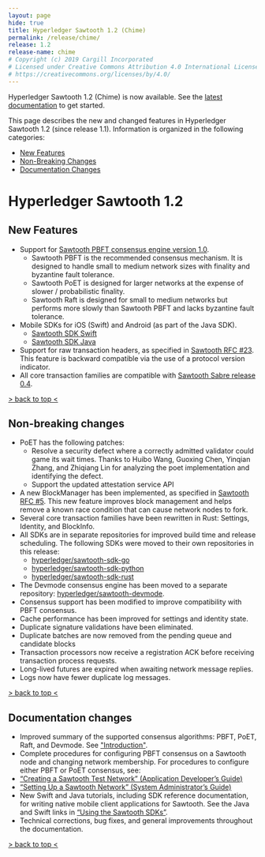 ```yaml
---
layout: page
hide: true
title: Hyperledger Sawtooth 1.2 (Chime)
permalink: /release/chime/
release: 1.2
release-name: chime
# Copyright (c) 2019 Cargill Incorporated
# Licensed under Creative Commons Attribution 4.0 International License
# https://creativecommons.org/licenses/by/4.0/
---
```


<a href="top"></a>

Hyperledger Sawtooth 1.2 (Chime) is now available.  See the [latest
documentation](https://sawtooth.hyperledger.org/docs/core/releases/1.2.3/) to
get started.

This page describes the new and changed features in Hyperledger Sawtooth 1.2
(since release 1.1).  Information is organized in the following categories:

- [New Features](#new-features)
- [Non-Breaking Changes](#non-breaking-changes)
- [Documentation Changes](#documentation-changes)

# Hyperledger Sawtooth 1.2

## New Features

- Support for [Sawtooth PBFT consensus engine version
  1.0](https://sawtooth.hyperledger.org/docs/pbft/releases/1.0.1/).
  - Sawtooth PBFT is the recommended consensus mechanism. It is designed to
    handle small to medium network sizes with finality and byzantine fault
    tolerance.
  - Sawtooth PoET is designed for larger networks at the expense of slower /
    probabilistic finality.
  - Sawtooth Raft is designed for small to medium networks but performs more
    slowly than Sawtooth PBFT and lacks byzantine fault tolerance.
- Mobile SDKs for iOS (Swift) and Android (as part of the Java SDK).
  - [Sawtooth SDK Swift](https://github.com/hyperledger/sawtooth-sdk-swift)
  - [Sawtooth SDK Java](https://github.com/hyperledger/sawtooth-sdk-java)
- Support for raw transaction headers, as specified in [Sawtooth RFC
  #23](https://github.com/hyperledger/sawtooth-rfcs/blob/master/text/0023-raw-txn-header.md).
  This feature is backward compatible via the use of a protocol version indicator.
- All core transaction families are compatible with [Sawtooth Sabre release
  0.4](https://sawtooth.hyperledger.org/docs/sabre/releases/0.4.0/).

[> back to top <](#top)

## Non-breaking changes

- PoET has the following patches:
  - Resolve a security defect where a correctly admitted validator could game
    its wait times. Thanks to Huibo Wang, Guoxing Chen, Yinqian Zhang,
    and Zhiqiang Lin for analyzing the poet implementation and identifying the
    defect.
  - Support the updated attestation service API
- A new BlockManager has been implemented, as specified in [Sawtooth RFC
  #5](https://github.com/hyperledger/sawtooth-rfcs/pull/5). This new feature
  improves block management and helps remove a known race condition that can cause
  network nodes to fork.
- Several core transaction families have been rewritten in Rust: Settings,
  Identity, and BlockInfo.
- All SDKs are in separate repositories for improved build time and release
  scheduling. The following SDKs were moved to their own repositories in this
  release:
  - [hyperledger/sawtooth-sdk-go](https://github.com/hyperledger/sawtooth-sdk-go)
  - [hyperledger/sawtooth-sdk-python](https://github.com/hyperledger/sawtooth-sdk-python)
  - [hyperledger/sawtooth-sdk-rust](https://github.com/hyperledger/sawtooth-sdk-rust)
- The Devmode consensus engine has been moved to a separate repository:
  [hyperledger/sawtooth-devmode](https://github.com/hyperledger/sawtooth-devmode).
- Consensus support has been modified to improve compatibility with PBFT
  consensus.
- Cache performance has been improved for settings and identity state.
- Duplicate signature validations have been eliminated.
- Duplicate batches are now removed from the pending queue and candidate blocks
- Transaction processors now receive a registration ACK before receiving
  transaction process requests.
- Long-lived futures are expired when awaiting network message replies.
- Logs now have fewer duplicate log messages.

[> back to top <](#top)

## Documentation changes

- Improved summary of the supported consensus algorithms: PBFT, PoET, Raft, and
  Devmode. See
  ["Introduction"](https://sawtooth.hyperledger.org/docs/core/releases/1.2.3/introduction.html).
- Complete procedures for configuring PBFT consensus on a Sawtooth node and
  changing network membership. For procedures to configure either PBFT or PoET
 consensus, see:
- [“Creating a Sawtooth Test Network” (Application Developer’s
  Guide)](https://sawtooth.hyperledger.org/docs/core/releases/1.2.3/app_developers_guide/creating_sawtooth_network.html)
- [“Setting Up a Sawtooth Network” (System Administrator’s
  Guide)](https://sawtooth.hyperledger.org/docs/core/releases/1.2.3/sysadmin_guide/setting_up_sawtooth_network.html)
- New Swift and Java tutorials, including SDK reference documentation, for
  writing native mobile client applications for Sawtooth. See the Java and Swift
  links in [“Using the Sawtooth
  SDKs”](https://sawtooth.hyperledger.org/docs/core/releases/1.2.3/app_developers_guide/using_the_sdks.html).
- Technical corrections, bug fixes, and general improvements throughout the
  documentation.

[> back to top <](#top)
